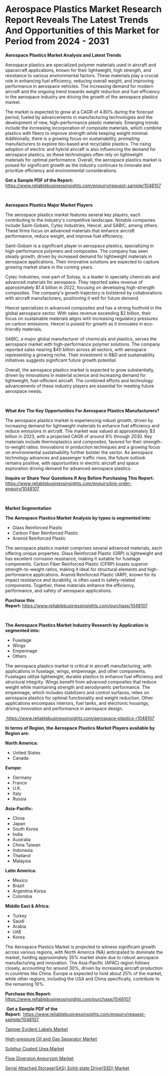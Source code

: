 <p><h1>Aerospace Plastics Market Research Report Reveals The Latest Trends And Opportunities of this Market for Period from 2024 - 2031</h1></p><p><strong>Aerospace Plastics Market Analysis and Latest Trends</strong></p>
<p><p>Aerospace plastics are specialized polymer materials used in aircraft and spacecraft applications, known for their lightweight, high strength, and resistance to various environmental factors. These materials play a crucial role in enhancing fuel efficiency, reducing overall weight, and improving performance in aerospace vehicles. The increasing demand for modern aircraft and the ongoing trend towards weight reduction and fuel efficiency in the aerospace industry are driving the growth of the aerospace plastics market.</p><p>The market is expected to grow at a CAGR of 4.80% during the forecast period, fueled by advancements in manufacturing technologies and the development of new, high-performance plastic materials. Emerging trends include the increasing incorporation of composite materials, which combine plastics with fibers to improve strength while keeping weight minimal. Additionally, there is a growing focus on sustainability, prompting manufacturers to explore bio-based and recyclable plastics. The rising adoption of electric and hybrid aircraft is also influencing the demand for aerospace plastics, as these technologies often rely on lightweight materials for optimal performance. Overall, the aerospace plastics market is poised for significant growth as the industry continues to innovate and prioritize efficiency and environmental considerations.</p></p>
<p><strong>Get a Sample PDF of the Report:&nbsp;</strong> <a href="https://www.reliablebusinessinsights.com/enquiry/request-sample/1048107?utm_campaign=39&utm_medium=2&utm_source=Github&utm_content=ia&utm_term=07112024&utm_id=aerospace-plastics">https://www.reliablebusinessinsights.com/enquiry/request-sample/1048107</a></p>
<p>&nbsp;</p>
<p><strong>Aerospace Plastics Major Market Players</strong></p>
<p><p>The aerospace plastics market features several key players, each contributing to the industry's competitive landscape. Notable companies include Saint-Gobain, Cytec Industries, Hexcel, and SABIC, among others. These firms focus on advanced materials that enhance aircraft performance, reduce weight, and improve fuel efficiency.</p><p>Saint-Gobain is a significant player in aerospace plastics, specializing in high-performance polymers and composites. The company has seen steady growth, driven by increased demand for lightweight materials in aerospace applications. Their innovative solutions are expected to capture growing market share in the coming years.</p><p>Cytec Industries, now part of Solvay, is a leader in specialty chemicals and advanced materials for aerospace. They reported sales revenue of approximately $1.4 billion in 2022, focusing on developing high-strength composites. The company's growth trajectory is bolstered by collaborations with aircraft manufacturers, positioning it well for future demand.</p><p>Hexcel specializes in advanced composites and has a strong foothold in the global aerospace sector. With sales revenue exceeding $2 billion, their focus on sustainable materials aligns with increasing regulatory pressures on carbon emissions. Hexcel is poised for growth as it innovates in eco-friendly materials.</p><p>SABIC, a major global manufacturer of chemicals and plastics, serves the aerospace market with high-performance polymer solutions. The company reported sales nearing $40 billion across all sectors, with aerospace representing a growing niche. Their investment in R&D and sustainability initiatives suggests significant future growth potential.</p><p>Overall, the aerospace plastics market is expected to grow substantially, driven by innovations in material science and increasing demand for lightweight, fuel-efficient aircraft. The combined efforts and technology advancements of these industry players are essential for meeting future aerospace needs.</p></p>
<p>&nbsp;</p>
<p><strong>What Are The Key Opportunities For Aerospace Plastics Manufacturers?</strong></p>
<p><p>The aerospace plastics market is experiencing robust growth, driven by increasing demand for lightweight materials to enhance fuel efficiency and reduce emissions in aircraft. The market was valued at approximately $3 billion in 2023, with a projected CAGR of around 8% through 2030. Key materials include thermoplastics and composites, favored for their strength-to-weight ratios. Innovations in production techniques and a growing focus on environmental sustainability further bolster the sector. As aerospace technology advances and passenger traffic rises, the future outlook remains positive, with opportunities in electric aircraft and space exploration driving demand for advanced aerospace plastics.</p></p>
<p><strong>Inquire or Share Your Questions If Any Before Purchasing This Report:</strong> <a href="https://www.reliablebusinessinsights.com/enquiry/pre-order-enquiry/1048107?utm_campaign=39&utm_medium=2&utm_source=Github&utm_content=ia&utm_term=07112024&utm_id=aerospace-plastics">https://www.reliablebusinessinsights.com/enquiry/pre-order-enquiry/1048107</a></p>
<p>&nbsp;</p>
<p><strong>Market Segmentation</strong></p>
<p><strong>The Aerospace Plastics Market Analysis by types is segmented into:</strong></p>
<p><ul><li>Glass Reinforced Plastic</li><li>Carbon Fiber Reinforced Plastic</li><li>Aramid Reinforced Plastic</li></ul></p>
<p><p>The aerospace plastics market comprises several advanced materials, each offering unique properties. Glass Reinforced Plastic (GRP) is lightweight and has excellent corrosion resistance, making it suitable for fuselage components. Carbon Fiber Reinforced Plastic (CFRP) boasts superior strength-to-weight ratios, making it ideal for structural elements and high-performance applications. Aramid Reinforced Plastic (ARP), known for its impact resistance and durability, is often used in safety-related components. Together, these materials enhance the efficiency, performance, and safety of aerospace applications.</p></p>
<p><strong>Purchase this Report:&nbsp;</strong><a href="https://www.reliablebusinessinsights.com/purchase/1048107?utm_campaign=39&utm_medium=2&utm_source=Github&utm_content=ia&utm_term=07112024&utm_id=aerospace-plastics">https://www.reliablebusinessinsights.com/purchase/1048107</a></p>
<p>&nbsp;</p>
<p><strong>The Aerospace Plastics Market Industry Research by Application is segmented into:</strong></p>
<p><ul><li>Fuselage</li><li>Wings</li><li>Empennage</li><li>Others</li></ul></p>
<p><p>The aerospace plastics market is critical in aircraft manufacturing, with applications in fuselage, wings, empennage, and other components. Fuselages utilize lightweight, durable plastics to enhance fuel efficiency and structural integrity. Wings benefit from advanced composites that reduce weight while maintaining strength and aerodynamic performance. The empennage, which includes stabilizers and control surfaces, relies on aerospace plastics for optimal functionality and weight reduction. Other applications encompass interiors, fuel tanks, and electronic housings, driving innovation and performance in aerospace design.</p></p>
<p><a href="https://www.reliablebusinessinsights.com/aerospace-plastics-r1048107?utm_campaign=39&utm_medium=2&utm_source=Github&utm_content=ia&utm_term=07112024&utm_id=aerospace-plastics">&nbsp;https://www.reliablebusinessinsights.com/aerospace-plastics-r1048107</a></p>
<p><strong>In terms of Region, the Aerospace Plastics Market Players available by Region are:</strong></p>
<p>
    <p> <strong> North America: </strong>
        <ul>
            <li>United States</li>
            <li>Canada</li>
        </ul>
        </p> 
    <p> <strong> Europe: </strong>
        <ul>
            <li>Germany</li>
            <li>France</li>
            <li>U.K.</li>
            <li>Italy</li>
            <li>Russia</li>
        </ul>
        </p> 
    <p> <strong> Asia-Pacific: </strong>
        <ul>
            <li>China</li>
            <li>Japan</li>
            <li>South Korea</li>
            <li>India</li>
            <li>Australia</li>
            <li>China Taiwan</li>
            <li>Indonesia</li>
            <li>Thailand</li>
            <li>Malaysia</li>
        </ul>
        </p> 
    <p> <strong> Latin America: </strong>
        <ul>
            <li>Mexico</li>
            <li>Brazil</li>
            <li>Argentina Korea</li>
            <li>Colombia</li>
        </ul>
        </p> 
    <p> <strong> Middle East & Africa: </strong>
        <ul>
            <li>Turkey</li>
            <li>Saudi</li>
            <li>Arabia</li>
            <li>UAE</li>
            <li>Korea</li>
        </ul>
    </p>
    </p>
<p><p>The Aerospace Plastics Market is projected to witness significant growth across various regions, with North America (NA) anticipated to dominate the market, holding approximately 35% market share due to robust aerospace manufacturing and innovation. The Asia-Pacific (APAC) region follows closely, accounting for around 30%, driven by increasing aircraft production in countries like China. Europe is expected to hold about 25% of the market, while other regions, including the USA and China specifically, contribute to the remaining 10%.</p></p>
<p><strong>Purchase this Report: </strong><a href="https://www.reliablebusinessinsights.com/purchase/1048107?utm_campaign=39&utm_medium=2&utm_source=Github&utm_content=ia&utm_term=07112024&utm_id=aerospace-plastics">https://www.reliablebusinessinsights.com/purchase/1048107</a></p>
<p>&nbsp;<strong>Get a Sample PDF of the Report:&nbsp;&nbsp;</strong><a href="https://www.reliablebusinessinsights.com/enquiry/request-sample/1048107?utm_campaign=39&utm_medium=2&utm_source=Github&utm_content=ia&utm_term=07112024&utm_id=aerospace-plastics">https://www.reliablebusinessinsights.com/enquiry/request-sample/1048107</a></p>
<p><strong></strong></p>
<p><p><a href="https://github.com/delorasywf/Market-Research-Report-List-1/blob/main/tamper-evident-labels-market.md?utm_campaign=39&utm_medium=2&utm_source=Github&utm_content=ia&utm_term=07112024&utm_id=aerospace-plastics">Tamper Evident Labels Market</a></p><p><a href="https://www.linkedin.com/pulse/decoding-high-pressure-oil-gas-separator-industry-dynamics-strategic-j0ejc?utm_campaign=39&utm_medium=2&utm_source=Github&utm_content=ia&utm_term=07112024&utm_id=aerospace-plastics">High-pressure Oil and Gas Separator Market</a></p><p><a href="https://github.com/mac1evjen/Market-Research-Report-List-1/blob/main/sulphur-coated-urea-market.md?utm_campaign=39&utm_medium=2&utm_source=Github&utm_content=ia&utm_term=07112024&utm_id=aerospace-plastics">Sulphur Coated Urea Market</a></p><p><a href="https://issuu.com/reportprime-2/docs/flow-diversion-aneurysm-market-size_4ffc988ae38a0e?utm_campaign=39&utm_medium=2&utm_source=Github&utm_content=ia&utm_term=07112024&utm_id=aerospace-plastics">Flow Diversion Aneurysm Market</a></p><p><a href="https://www.linkedin.com/pulse/evolution-serial-attached-storagesas-solid-state-drivessd-xkdrc?utm_campaign=39&utm_medium=2&utm_source=Github&utm_content=ia&utm_term=07112024&utm_id=aerospace-plastics">Serial Attached Storage(SAS) Solid-state Drive(SSD) Market</a></p></p>